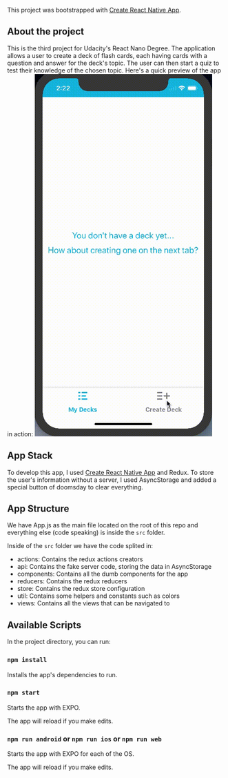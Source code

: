 This project was bootstrapped with [Create React Native App](https://github.com/react-community/create-react-native-app).

## About the project
This is the third project for Udacity's React Nano Degree.
The application allows a user to create a deck of flash cards, each having cards with a question and answer for the deck's topic. The user can then start a quiz to test their knowledge of the chosen topic. Here's a quick preview of the app in action:
![](App.gif)

## App Stack
To develop this app, I used [Create React Native App](https://github.com/react-community/create-react-native-app) and Redux.
To store the user's information without a server, I used AsyncStorage and added a special button of doomsday to clear everything.


## App Structure
We have App.js as the main file located on the root of this repo and everything else (code speaking) is inside the `src` folder.

Inside of the `src` folder we have the code splited in:
* actions: Contains the redux actions creators
* api: Contains the fake server code, storing the data in AsyncStorage
* components: Contains all the dumb components for the app
* reducers: Contains the redux reducers
* store: Contains the redux store configuration
* util: Contains some helpers and constants such as colors
* views: Contains all the views that can be navigated to 

## Available Scripts

In the project directory, you can run:

### `npm install`

Installs the app's dependencies to run.<br>

### `npm start`

Starts the app with EXPO.<br>

The app will reload if you make edits.<br>


### `npm run android` or `npm run ios` or `npm run web`

Starts the app with EXPO for each of the OS.<br>

The app will reload if you make edits.<br>